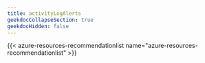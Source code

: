 ```yaml
---
title: activityLogAlerts
geekdocCollapseSection: true
geekdocHidden: false
---
```


{{< azure-resources-recommendationlist name="azure-resources-recommendationlist" >}}
